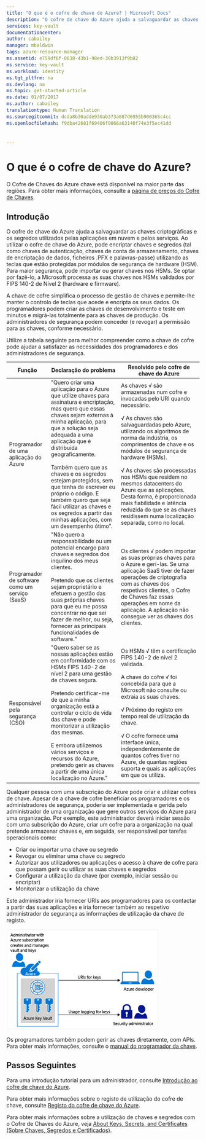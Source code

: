 ```yaml
---
title: "O que é o cofre de chave do Azure? | Microsoft Docs"
description: "O cofre de chave do Azure ajuda a salvaguardar as chaves criptográficas e os segredos utilizados pelas aplicações em nuvem e pelos serviços. Ao utilizar o cofre de chave do Azure, os clientes podem encriptar chaves e segredos (tal como chaves de autenticação, chaves de conta de armazenamento, chaves de encriptação de dados, ficheiros .PFX e palavras-passe) utilizando as teclas que estejam protegidas por módulos de segurança de hardware (HSMs)."
services: key-vault
documentationcenter: 
author: cabailey
manager: mbaldwin
tags: azure-resource-manager
ms.assetid: e759df6f-0638-43b1-98ed-30b3913f9b82
ms.service: key-vault
ms.workload: identity
ms.tgt_pltfrm: na
ms.devlang: na
ms.topic: get-started-article
ms.date: 01/07/2017
ms.author: cabailey
translationtype: Human Translation
ms.sourcegitcommit: dcda8b30adde930ab373a087d6955b900365c4cc
ms.openlocfilehash: f9dba42681f69406f9066a63140f74e3f5ec41dd


---
```

# <a name="what-is-azure-key-vault"></a>O que é o cofre de chave do Azure?
O Cofre de Chaves do Azure chave está disponível na maior parte das regiões. Para obter mais informações, consulte a [página de preços do Cofre de Chaves](https://azure.microsoft.com/pricing/details/key-vault/).

## <a name="introduction"></a>Introdução
O cofre de chave do Azure ajuda a salvaguardar as chaves criptográficas e os segredos utilizados pelas aplicações em nuvem e pelos serviços. Ao utilizar o cofre de chave do Azure, pode encriptar chaves e segredos (tal como chaves de autenticação, chaves de conta de armazenamento, chaves de encriptação de dados, ficheiros .PFX e palavras-passe) utilizando as teclas que estão protegidas por módulos de segurança de hardware (HSM). Para maior segurança, pode importar ou gerar chaves nos HSMs. Se optar por fazê-lo, a Microsoft processa as suas chaves nos HSMs validados por FIPS 140-2 de Nível 2 (hardware e firmware).  

A chave de cofre simplifica o processo de gestão de chaves e permite-lhe manter o controlo de teclas que acede e encripta os seus dados. Os programadores podem criar as chaves de desenvolvimento e teste em minutos e migrá-las totalmente para as chaves de produção. Os administradores de segurança podem conceder (e revogar) a permissão para as chaves, conforme necessário.

Utilize a tabela seguinte para melhor compreender como a chave de cofre pode ajudar a satisfazer as necessidades dos programadores e dos administradores de segurança.

| Função | Declaração do problema | Resolvido pelo cofre de chave do Azure |
| --- | --- | --- |
| Programador de uma aplicação do Azure |"Quero criar uma aplicação para o Azure que utilize chaves para assinatura e encriptação, mas quero que essas chaves sejam externas à minha aplicação, para que a solução seja adequada a uma aplicação que é distribuída geograficamente. <br/><br/>Também quero que as chaves e os segredos estejam protegidos, sem que tenha de escrever eu próprio o código. E também quero que seja fácil utilizar as chaves e os segredos a partir das minhas aplicações, com um desempenho ótimo”. |As chaves √ são armazenadas num cofre e invocadas pelo URI quando necessário.<br/><br/> √ As chaves são salvaguardadas pelo Azure, utilizando os algoritmos de norma da indústria, os comprimentos de chave e os módulos de segurança de hardware (HSMs).<br/><br/> √ As chaves são processadas nos HSMs que residem no mesmos datacenters do Azure que as aplicações. Desta forma, é proporcionada mais fiabilidade e latência reduzida do que se as chaves residissem numa localização separada, como no local. |
| Programador de software como um serviço (SaaS) |"Não quero a responsabilidade ou um potencial encargo para chaves e segredos dos inquilino dos meus clientes. <br/><br/>Pretendo que os clientes sejam proprietário e efetuem a gestão das suas próprias chaves para que eu me possa concentrar no que sei fazer de melhor, ou seja, fornecer as principais funcionalidades de software." |Os clientes √ podem importar as suas próprias chaves para o Azure e geri-las. Se uma aplicação SaaS tiver de fazer operações de criptografia com as chaves dos respetivos clientes, o Cofre de Chaves faz essas operações em nome da aplicação. A aplicação não consegue ver as chaves dos clientes. |
| Responsável pela segurança (CSO) |"Quero saber se as nossas aplicações estão em conformidade com os HSMs FIPS 140-2 de nível 2 para uma gestão de chaves segura. <br/><br/>Pretendo certificar-me de que a minha organização está a controlar o ciclo de vida das chave e pode monitorizar a utilização das mesmas. <br/><br/>E embora utilizemos vários serviços e recursos do Azure, pretendo gerir as chaves a partir de uma única localização no Azure." |Os HSMs √ têm a certificação FIPS 140-2 de nível 2 validada.<br/><br/>A chave do cofre √ foi concebida para que a Microsoft não consulte ou extraia as suas chaves.<br/><br/>√ Próximo do registo em tempo real de utilização da chave.<br/><br/>√ O cofre fornece uma interface única, independentemente de quantos cofres tiver no Azure, de quantas regiões suporta e quais as aplicações em que os utiliza. |

Qualquer pessoa com uma subscrição do Azure pode criar e utilizar cofres de chave. Apesar de a chave de cofre beneficiar os programadores e os administradores de segurança, poderia ser implementada e gerida pelo administrador de uma organização que gere outros serviços do Azure para uma organização. Por exemplo, este administrador deverá iniciar sessão com uma subscrição do Azure, criar um cofre para a organização na qual pretende armazenar chaves e, em seguida, ser responsável por tarefas operacionais como:

* Criar ou importar uma chave ou segredo
* Revogar ou eliminar uma chave ou segredo
* Autorizar aos utilizadores ou aplicações o acesso à chave de cofre para que possam gerir ou utilizar as suas chaves e segredos
* Configurar a utilização da chave (por exemplo, iniciar sessão ou encriptar)
* Monitorizar a utilização da chave

Este administrador iria fornecer URIs aos programadores para os contactar a partir das suas aplicações e iria fornecer também ao respetivo administrador de segurança as informações de utilização da chave de registo. 

   ![Descrição geral do cofre de chave do Azure][1]

Os programadores também podem gerir as chaves diretamente, com APIs. Para obter mais informações, consulte o [manual do programador da chave](key-vault-developers-guide.md).

## <a name="next-steps"></a>Passos Seguintes
Para uma introdução tutorial para um administrador, consulte [Introdução ao cofre de chave do Azure](key-vault-get-started.md).

Para obter mais informações sobre o registo de utilização do cofre de chave, consulte [Registo do cofre de chave do Azure](key-vault-logging.md).

Para obter mais informações sobre a utilização de chaves e segredos com o Cofre de Chaves do Azure, veja [About Keys, Secrets, and Certificates (Sobre Chaves, Segredos e Certificados)](https://msdn.microsoft.com/library/azure/dn903623\(v=azure.1\).aspx).

<!--Image references-->
[1]: ./media/key-vault-whatis/AzureKeyVault_overview.png



<!--HONumber=Dec16_HO1-->


